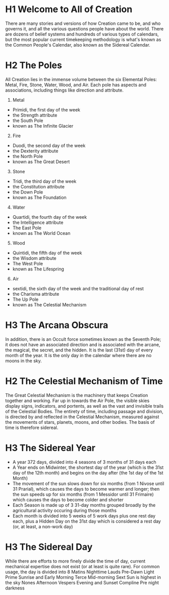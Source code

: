 # H1 Welcome to All of Creation

There are many stories and versions of how Creation came to be, and who governs it, and all the various questions people have about the world. There are dozens of belief systems and hundreds of various types of calendars, but the most popular current timekeeping methodology is what's known as the Common People's Calendar, also known as the Sidereal Calendar.

# H2 The Poles

All Creation lies in the immense volume between the six Elemental Poles: Metal, Fire, Stone, Water, Wood, and Air. Each pole has aspects and associations, including things like direction and attribute. 

1. Metal
 * Primidi, the first day of the week
 * the Strength attribute
 * the South Pole
 * known as The Infinite Glacier
2. Fire
 * Duodi, the second day of the week
 * the Dexterity attribute
 * the North Pole
 * known as The Great Desert
3. Stone
 * Tridi, the third day of the week
 * the Constitution attribute
 * the Down Pole
 * known as The Foundation
4. Water
 * Quartidi, the fourth day of the week
 * the Intelligence attribute
 * The East Pole
 * known as The World Ocean
5. Wood
 * Quintidi, the fifth day of the week
 * the Wisdom attribute
 * The West Pole
* known as The Lifespring
6. Air
* sextidi, the sixth day of the week and the traditional day of rest
* the Charisma attribute
* The Up Pole
* known as The Celestial Mechanism

# H3 The Arcana Obscura

In addition, there is an Occult force sometimes known as the Seventh Pole; it does not have an associated direction and is associated with the arcane, the magical, the secret, and the hidden. It is the last (31st) day of every month of the year. It is the only day in the calendar where there are no moons in the sky.

# H2 The Celestial Mechanism of Time

The Great Celestial Mechanism is the machinery that keeps Creation together and working. Far up in towards the Air Pole, the visible skies display signs, indicators, and portents, as well as the vast and invisible trails of the Celestial Bodies. The entirety of time, including passage and division, is directed by and reflected in the Celestial Mechanism, measured against the movements of stars, planets, moons, and other bodies. The basis of time is therefore sidereal. 

# H3 The Sidereal Year

* A year 372 days, divided into 4 seasons of 3 months of 31 days each
* A Year ends on Midwinter, the shortest day of the year (which is the 31st day of the 12th month) and begins on the day after (the 1st day of the 1st Month)
* The movement of the sun slows down for six months (from 1 Nivose until 31 Prarial), which causes the days to become warmer and longer; then the sun speeds up for six months (from 1 Messidor until 31 Frimaire) which causes the days to become colder and shorter
* Each Season is made up of 3 31-day months grouped broadly by the agricultural activity occuring during those months
* Each month is divided into 5 weeks of 5 work days plus one rest day each, plus a Hidden Day on the 31st day which is considered a rest day (or, at least, a non-work day) 

# H3 The Sidereal Day

While there are efforts to more finely divide the time of day, current mechanical expertise does not exist (or at least is quite rare). For common usage, the day is divided into 8 
Matins
Nighttime
Lauds
Pre-Dawn Light
Prime
Sunrise and Early Morning
Terce
Mid-morning
Sext
Sun is highest in the sky
Nones
Afternoon
Vespers
Evening and Sunset
Compline
Pre night darkness



